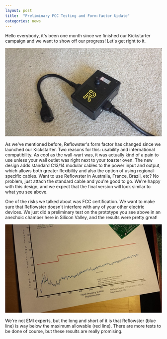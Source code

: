 ```yaml
---
layout: post
title:  "Preliminary FCC Testing and Form-factor Update"
categories: news
---
```


<p>Hello everybody, it's been one month since we finished our Kickstarter campaign and we want to show off our progress! Let's get right to it.</p><img class="showcase" src="/resources/images/updates/update_05_27_2014_1.jpg">
<p>As we've mentioned before, Reflowster's form factor has changed since we launched our Kickstarter. Two reasons for this: usability and international compatibility. As cool as the wall-wart was, it was actually kind of a pain to use unless your wall outlet was right next to your toaster oven. The new design adds standard C13/14 modular cables to the power input and output, which allows both greater flexibility and also the option of using regional-specific cables. Want to use Reflowster in Australia, France, Brazil, etc? No problem, just attach the standard cable and you're good to go. We're happy with this design, and we expect that the final version will look similar to what you see above.</p><p>One of the risks we talked about was FCC certification. We want to make sure that Reflowster doesn't interfere with any of your other electric devices. We just did a preliminary test on the prototype you see above in an anechoic chamber here in Silicon Valley, and the results were pretty great!</p><img class="showcase" src="/resources/images/updates/update_05_27_2014_2.jpg">
<p>We're not EMI experts, but the long and short of it is that Reflowster (blue line) is way below the maximum allowable (red line). There are more tests to be done of course, but these results are really promising.</p>